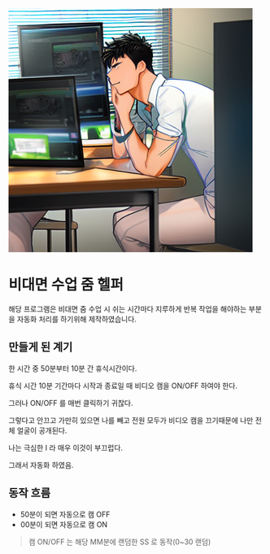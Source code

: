 ![banner](img_1.png)

# 비대면 수업 줌 헬퍼
해당 프로그램은 비대면 줌 수업 시
쉬는 시간마다 지루하게 반복 작업을 해야하는 부분을
자동화 처리를 하기위해 제작하였습니다.

## 만들게 된 계기
한 시간 중 50분부터 10분 간 휴식시간이다.

휴식 시간 10분 기간마다 시작과 종료일 때
비디오 캠을 ON/OFF 하여야 한다.

그러나 ON/OFF 를 매번 클릭하기 귀찮다.

그렇다고 안끄고 가만히 있으면 나를 빼고 전원 모두가 비디오 캠을 끄기때문에
나만 전체 얼굴이 공개된다.

나는 극심한 I 라 매우 이것이 부끄럽다.

그래서 자동화 하였음.

## 동작 흐름
* 50분이 되면 자동으로 캠 OFF
* 00분이 되면 자동으로 캠 ON

> 캠 ON/OFF 는 해당 MM분에 랜덤한 SS 로 동작(0~30 랜덤)
